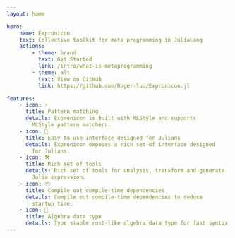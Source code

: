 ```yaml
---
layout: home

hero:
    name: Expronicon
    text: Collective toolkit for meta programming in JuliaLang
    actions:
        - theme: brand
          text: Get Started
          link: /intro/what-is-metaprogramming
        - theme: alt
          text: View on GitHub
          link: https://github.com/Roger-luo/Expronicon.jl

features:
    - icon: ⚡️
      title: Pattern matching
      details: Expronicon is built with MLStyle and supports
        MLStyle pattern matchers.
    - icon: 🖖
      title: Easy to use interface designed for Julians
      details: Expronicon exposes a rich set of interface designed
        for Julians.
    - icon: 🛠️
      title: Rich set of tools
      details: Rich set of tools for analysis, transform and generate
        Julia expression.
    - icon: 📦
      title: Compile out compile-time dependencies
      details: Compile out compile-time dependencies to reduce
        startup time.
    - icon: 🚀
      title: Algebra data type
      details: Type stable rust-like algebra data type for fast syntax tree manipulation.
---
```

